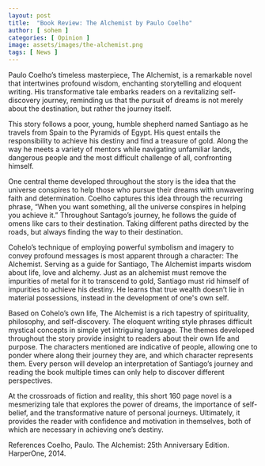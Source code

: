 ```yaml
---
layout: post
title:  "Book Review: The Alchemist by Paulo Coelho"
author: [ sohem ]
categories: [ Opinion ]
image: assets/images/the-alchemist.png
tags: [ News ]
---
```


Paulo Coelho’s timeless masterpiece, The Alchemist, is a remarkable novel that intertwines profound wisdom, enchanting storytelling and eloquent writing. His transformative tale embarks readers on a revitalizing self-discovery journey, reminding us that the pursuit of dreams is not merely about the destination, but rather the journey itself.
 
This story follows a poor, young, humble shepherd named Santiago as he travels from Spain to the Pyramids of Egypt. His quest entails the responsibility to achieve his destiny and find a treasure of gold. Along the way he meets a variety of mentors while navigating unfamiliar lands, dangerous people and the most difficult challenge of all, confronting himself.

One central theme developed throughout the story is the idea that the universe conspires to help those who pursue their dreams with unwavering faith and determination. Coelho captures this idea through the recurring phrase, “When you want something, all the universe conspires in helping you achieve it.” Throughout Santago’s journey, he follows the guide of omens like cars to their destination. Taking different paths directed by the roads, but always finding the way to their destination.

Cohelo’s technique of employing powerful symbolism and imagery to convey profound messages is most apparent through a character: The Alchemist. Serving as a guide for Santiago, The Alchemist imparts wisdom about life, love and alchemy. Just as an alchemist must remove the impurities of metal for it to transcend to gold, Santiago must rid himself of impurities to achieve his destiny. He learns that true wealth doesn’t lie in material possessions, instead in the development of one's own self. 

Based on Cohelo’s own life, The Alchemist is a rich tapestry of spirituality, philosophy, and self-discovery. The eloquent writing style phrases difficult mystical concepts in simple yet intriguing language. The themes developed throughout the story provide insight to readers about their own life and purpose. The characters mentioned are indicative of people, allowing one to ponder where along their journey they are, and which character represents them. Every person will develop an interpretation of Santiago’s journey and reading the book multiple times can only help to discover different perspectives.

At the crossroads of fiction and reality, this short 160 page novel is a mesmerizing tale that explores the power of dreams, the importance of self-belief, and the transformative nature of personal journeys. Ultimately, it provides the reader with confidence and motivation in themselves, both of which are necessary in achieving one’s destiny.

References
Coelho, Paulo. The Alchemist: 25th Anniversary Edition. HarperOne, 2014. 



